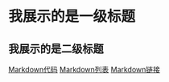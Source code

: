 我展示的是一级标题
=================

我展示的是二级标题
-----------------

[Markdown代码](https://github.com/justina0/justina0.github.io/blob/main/Markdown-%E4%BB%A3%E7%A0%81.md)
[Markdown列表](https://github.com/justina0/justina0.github.io/blob/main/Markdown-%E5%88%97%E8%A1%A8.md)
[Markdown链接](https://github.com/justina0/justina0.github.io/blob/main/Markdown-%E9%93%BE%E6%8E%A5.md)
